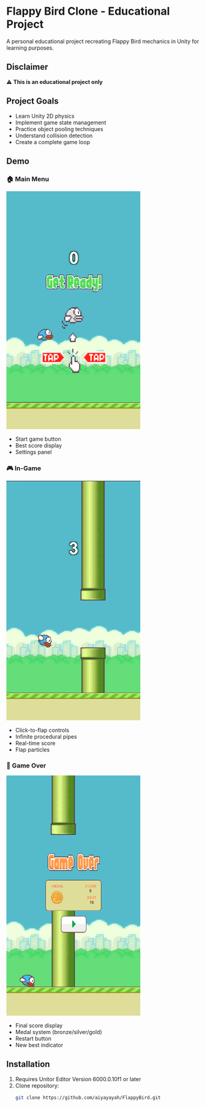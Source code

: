 # Flappy Bird Clone - Educational Project

A personal educational project recreating Flappy Bird mechanics in Unity for learning purposes.

## Disclaimer
⚠️ **This is an educational project only**  

## Project Goals
- Learn Unity 2D physics
- Implement game state management
- Practice object pooling techniques
- Understand collision detection
- Create a complete game loop

##  Demo
### 🏠 Main Menu
<img src="mainmenu.png" width="350" alt="Main Menu Screen">

- Start game button
- Best score display
- Settings panel

### 🎮 In-Game
<img src="ingame.png" width="350" alt="Gameplay Screen">

- Click-to-flap controls
- Infinite procedural pipes
- Real-time score
- Flap particles

### 🏁 Game Over
<img src="gameover.png" width="350" alt="Game Over Screen">

- Final score display
- Medal system (bronze/silver/gold)
- Restart button
- New best indicator

  
## Installation
1. Requires Unitor Editor Version 6000.0.10f1 or later
2. Clone repository:
   ```bash
   git clone https://github.com/aiyayayah/FlappyBird.git

